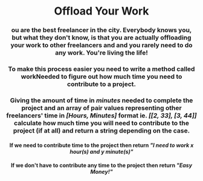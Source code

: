 <div align = 'center'>

# Offload Your Work

</div>

<div align = 'center'>

<h3>ou are the best freelancer in the city. Everybody knows you, but what they don't know, is that you are actually offloading your work to other freelancers and and you rarely need to do any work. You're living the life!</h3>

<h3>To make this process easier you need to write a method called workNeeded to figure out how much time you need to contribute to a project.</h3>

<h3>Giving the amount of time in <em>minutes</em> needed to complete the project and an array of pair values representing other freelancers' time in <em>[Hours, Minutes]</em> format ie. <em>[[2, 33], [3, 44]]</em> calculate how much time you will need to contribute to the project (if at all) and return a string depending on the case.</h3>

<h4>If we need to contribute time to the project then return <em>"I need to work x hour(s) and y minute(s)"</em></h4>

<h4>If we don't have to contribute any time to the project then return <em>"Easy Money!"</em></h4>
</div>
